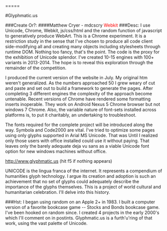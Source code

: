 =====
 
#Glyphmatic.us

###Create Or?: 
####Matthew Cryer - mdcscry
<span class="mySpan" style="color:red;">Webkit</span>
###Desc:
I use Unicode, Chrome, Webkit, js/css/html and the random function of javascript to generatively produce WebArt. 
This is a Chrome experiment.  It is a restriction study in the sense that I've chosen to produce all code client side-modifying all and creating many objects including stylesheets through runtime DOM.  Nothing too fancy, that's the point.  The code is the proxy for the exhibition of Unicode splendor. I've created 10-15 engines with 100+ variants in 2013-2014.  The hope is to reveal this exploration through the remainder of the competition.

I produced the current version of the website in July.  My original htm weren't generalized.  As the numbers approached 50 I grew weary of cut and paste and set out to build a framework to generate the pages.  After completing 3 different engines the complexity of the approach become untenable.  Recent versions of Chrome have rendered some formatting inserts inoperable.  They work on Android Nexus 5 Chrome browser but not windows 7 Chrome.   Also, the variable nature of font-sets installed across platforms is, to put it charitably, an undertaking to troubleshoot.

The fonts required for the complete project will be introduced along the way.  Symbola and Code2000 are vital.
I've tried to optimize some pages using only glyphs supported in Arial MS Unicode.  That was Until I realized only those users with office installed could use it without paying. That leaves only the barely adequate deja vu sans as a viable Unicode font option for new windows machines without office. 

http://www.glyphmatic.us (hit f5 if nothing appears)

UNICODE is the lingua franca of the internet.  It represents a compendium of humanities glyph technology.  I argue its creation and adoption is such an achievement that no set of glyphs could adequately describe the importance of the glyphs themselves.  This is a project of world cultural and humanitarian celebration.  I'll delve into this history.

###Hst:
I began using random on an Apple 2+ in 1983.  I built a computer version of a favorite bookcase game -- Stocks and Bonds bookcase game.  I've been hooked on random since. I created 4 projects in the early 2000's which I'll comment on in postints.  Glyphmatic.us is a furth'u'ring of that work, using the vast palette of Unicode.











